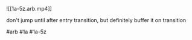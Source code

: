 

![[1a-5z.arb.mp4]]

don't jump until after entry transition, but definitely buffer it on transition

#arb #1a #1a-5z

